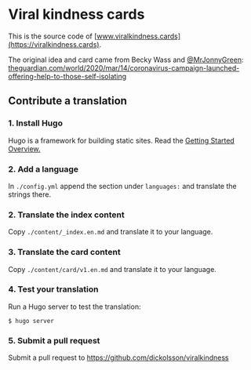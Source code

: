 # Viral kindness cards

This is the source code of [www.viralkindness.cards](https://viralkindness.cards).

The original idea and card came from Becky Wass and [@MrJonnyGreen](https://twitter.com/MrJonnyGreen):
[theguardian.com/world/2020/mar/14/coronavirus-campaign-launched-offering-help-to-those-self-isolating](https://www.theguardian.com/world/2020/mar/14/coronavirus-campaign-launched-offering-help-to-those-self-isolating)

## Contribute a translation

### 1. Install Hugo

Hugo is a framework for building static sites. Read the [Getting Started Overview.](https://gohugo.io/getting-started/)

### 2. Add a language

In `./config.yml` append the section under `languages:` and translate the strings there.

### 2. Translate the index content

Copy `./content/_index.en.md` and translate it to your language.

### 3. Translate the card content

Copy `./content/card/v1.en.md` and translate it to your language.

### 4. Test your translation

Run a Hugo server to test the translation:

```shell script
$ hugo server
```

### 5. Submit a pull request

Submit a pull request to https://github.com/dickolsson/viralkindness
